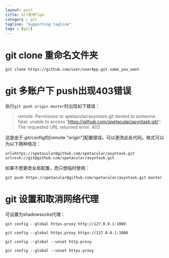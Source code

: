 ```yaml
---
layout: post
title: Git使用Tips
category : git
tagline: "Supporting tagline"
tags : [git]
---
```


# git clone 重命名文件夹
```
git clone https://github.com/user/userApp.git name_you_want
```

# git 多账户下 push出现403错误
执行`git push origin master`时出现如下错误：
>remote: Permission to spetacular/asyntask.git denied to someone.
>fatal: unable to access 'https://github.com/spetacular/asyntask.git/': The requested URL returned error: 403

这是由于.git/config的[remote "origin"]配置错误。可以更改此处代码。格式可以为以下两种情况：
```
url=https://spetacular@github.com/spetacular/asyntask.git
url=ssh://git@github.com/spetacular/asyntask.git
```

如果不想更改全局配置，而只想临时使用：
```
git push https://spetacular@github.com/spetacular/asyntask.git master
```

# git 设置和取消网络代理
可设置为shadowsocks代理：
```
git config --global https.proxy http://127.0.0.1:1080

git config --global https.proxy https://127.0.0.1:1080

git config --global --unset http.proxy

git config --global --unset https.proxy
```